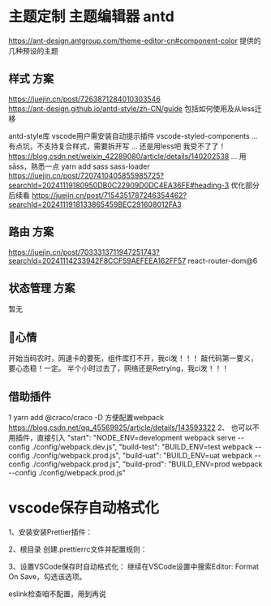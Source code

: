 # 主题定制 主题编辑器 antd
https://ant-design.antgroup.com/theme-editor-cn#component-color
提供的几种预设的主题

## 样式 方案
https://juejin.cn/post/7263871284010303546  
https://ant-design.github.io/antd-style/zh-CN/guide   包括如何使用及从less迁移

antd-style库
vscode用户需安装自动提示插件 vscode-styled-components
...
有点坑，不支持复合样式，需要拆开写
...
还是用less吧 我受不了了！https://blog.csdn.net/weixin_42289080/article/details/140202538
...
用sāss，熟悉一点
yarn add sass sass-loader 
https://juejin.cn/post/7207410405855985725?searchId=20241119180950DB0C22909D0DC4EA36FE#heading-3
优化部分后续看
https://juejin.cn/post/7154351787246354462?searchId=2024111918133865459BEC291608012FA3

## 路由 方案
https://juejin.cn/post/7033313711947251743?searchId=20241114233942F8CCF59AEFEEA162FF57
react-router-dom@6

## 状态管理 方案
暂无


## 💢心情
开始当码农时，网速卡的要死，组件库打不开，我ci发！！！ 敲代码第一要义，要心态稳！一定。
半个小时过去了，网络还是Retrying，我ci发！！！


## 借助插件
1 
yarn add @craco/craco -D   方便配置webpack  
https://blog.csdn.net/qq_45569925/article/details/143593322
2、
也可以不用插件，直接引入
  "start": "NODE_ENV=development webpack serve --config ./config/webpack.dev.js",
    "build-test": "BUILD_ENV=test webpack --config ./config/webpack.prod.js",
    "build-uat": "BUILD_ENV=uat webpack --config ./config/webpack.prod.js",
    "build-prod": "BUILD_ENV=prod webpack --config ./config/webpack.prod.js"

# vscode保存自动格式化
1、安装安装Prettier插件：

2、根目录 创建.prettierrc文件并配置规则：

3、设置VSCode保存时自动格式化：
继续在VSCode设置中搜索Editor: Format On Save，勾选该选项。

eslink检查咱不配置，用到再说
